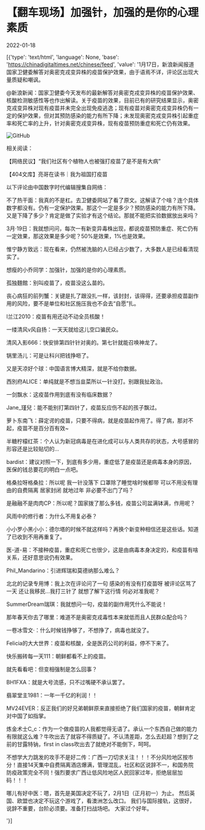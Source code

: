 # 【翻车现场】加强针，加强的是你的心理素质

2022-01-18

[{'type': 'text/html', 'language': None, 'base': 'https://chinadigitaltimes.net/chinese/feed', 'value': '1月17日，新浪新闻报道国家卫健委解答对奥密克戎变异株的疫苗保护效果，由于语焉不详，评论区出现大量质疑和嘲讽。



@新浪新闻：国家卫健委今天发布的最新解答对奥密克戎变异株的疫苗保护效果、核酸检测敏感性等也作出解读。关于疫苗的效果，目前已有的研究结果显示，奥密克戎变异株对现有疫苗并未完全出现免疫逃逸；现有疫苗对奥密克戎变异株仍有一定的保护效果，但对其预防感染的能力有所下降；未发现奥密克戎变异株引起重症率和死亡率的上升，针对奥密克戎变异株，现有疫苗预防重症和死亡仍有效果。



![GitHub](https://chinadigitaltimes.net/chinese/files/2022/01/现有疫苗.png)

相关阅读：





【网络民议】“我们社区有个植物人也被强打疫苗了是不是有大病”





【404文库】亮哥在读书｜我为祖国打疫苗





以下评论由中国数字时代编辑搜集自网络：



不了热干面：我真的不是杠。去卫健委网站了看了原文。这解读了个啥？连个具体数字都没有。仍有一定保护效果。那这个一定是多少？预防感染的能力有所下降。又是下降了多少？肯定是做了实验才有这个结论。那就不能把实验数据放出来吗？

3月·19日：我就想问问，每次一有新变异毒株出现，都说疫苗预防重症、死亡仍有一定效果，那这效果是多少呢？50%是效果，1%也是效果。

惟宁静方致远：现在看来，仍然被洗脑的人已经占少数了，大多数人是已经看清现实了。

想瘦的小乔同学：加强针，加强的是你的心理素质。

孤独麵館：别叫疫苗了，疫苗没这么苗的。

丧心病狂的前列蟹：关键是扎了跟没扎一样，该封封，该得得，还要承担疫苗副作用的风险，要不是单位和社区施压我也不会去“自愿”扎。

l兰江2010：疫苗有用还动不动全员核酸！

一缕清风v风自扬：一天天就给这儿空口骗民众。

清风入影666：快安排第四针针对奥的。第七针就能召唤神龙了。

锅里汤儿：可是让科兴把钱挣咂了。

又是天凉好个球：中国语言博大精深，就是不给你数据。

西別府ALICE：单纯就是不想当韭菜所以一针没打。别跟我扯政治。

一剑飘水：这疫苗作用到底有没有临床数据？

Jane_瑾兒：能不能别打第四针了，疫苗反应伤不起的孩子飘过。

萝卜东南飞：薛定谔的疫苗，只要不得病，就是疫苗起作用了。得了病，那对不起，疫苗不是百分百有效~

半糖柠檬红茶：个人认为新冠病毒是在进化成可以与人类共存的状态，大号感冒的形容还是比较贴切的&#8230;

bardist：建议对照一下，到底有多少用，重症低了是疫苗还是病毒本身的原因，医保的钱总要花的明白一点吧。

格桑拉呀格桑拉：所以呢 我一针没落下 口罩除了睡觉啥时候都带 可以不用没有理由的自费隔离 居家封闭 就地过年 非必要不出门了吗？

是融融不是肉肉CP：所以呢？国家拨了那么多钱，疫苗公司盆满钵满，作用呢？

风雨中的修行者：为什么不用复必泰？

小小罗小黑小小：德尔塔的时候不就这样吗？再换个新变种相信还是这些话。知道了已收到不用再重复了。

医-道-易：不接种疫苗，重症和死亡也很少，这是由病毒本身决定的，和疫苗有啥关系，还好意思说仍有效果。

Phil_Mandarino：引进辉瑞和莫德纳那么难么？

北北的记录专用博：我上次在评论问了一句 感染的有没有打疫苗呀 被评论区骂了一天 还让我移民…我打三针了 就想了解下这行情 何必对准我呢？

SummerDream瑞琪：我就想问一句，疫苗的副作用凭什么不能说！

那年春天你去了哪里：难道不是奥密克戎毒性本来就低而且人民群众配合吗？

一卷冰雪文·：什么时候钱挣够了，不想挣了，病毒也就没了。

Felicia的大大世界：疫苗和核酸，全是医药公司的利益，停不下来了。

快乐搬砖每一天111：朝鲜都看不上的疫苗。

就先看看吧：但变相强制是怎么回事？

BH1FXA：就是大号流感，只不过嘴硬不承认罢了。

翡翠堂主1981：一年一千亿的利润！！

MV24EVER：反正我们的好兄弟朝鲜原来直接拒绝了我们国家的疫苗，朝鲜肯定对中国了如指掌。

炼金术士C_c：作为一个做疫苗的人我都觉得无语了。承认一个东西自己做的能力有限就这么难？牛吹出去了就容不得质疑了。不认清差距，怎么去赶超？想到了之前的甘露特钠，first in class吹出去了就绝对不能倒下，呵呵。

不想学大力跳发的攻手不是好二传：广西一刀切求关注！！！不分风险地区按市分！直接14天集中自费隔离酒店爆满，管理混乱，社区和区说辞不一，和国务院防疫政策完全不同！强烈要求广西让低风险地区人民回家过年，拒绝层层加码！！！

哪儿有好中医：嗯，首先是美国决定不玩了，2月1日（正月初一）为止。 然后英国、欧盟也决定不玩这个游戏了，看澳洲怎么改口。 我们与国际接轨，这很好，说辞不重要，台阶必须要。准备打扫战场吧。 大家过个好年。

'}]